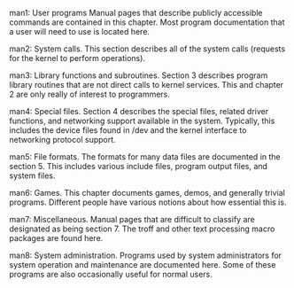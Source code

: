 man1: User programs Manual pages that describe publicly accessible commands are contained in this chapter. Most program documentation that a user will need to use is located here.

man2: System calls. This section describes all of the system calls (requests for the kernel to perform operations).

man3: Library functions and subroutines. Section 3 describes program library routines that are not direct calls to kernel services. This and chapter 2 are only really of interest to programmers.

man4: Special files. Section 4 describes the special files, related driver functions, and networking support available in the system. Typically, this includes the device files found in /dev and the kernel interface to networking protocol support.

man5: File formats. The formats for many data files are documented in the section 5. This includes various include files, program output files, and system files.

man6: Games. This chapter documents games, demos, and generally trivial programs. Different people have various notions about how essential this is.

man7: Miscellaneous. Manual pages that are difficult to classify are designated as being section 7. The troff and other text processing macro packages are found here.

man8: System administration. Programs used by system administrators for system operation and maintenance are documented here. Some of these programs are also occasionally useful for normal users.
